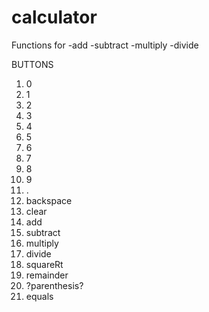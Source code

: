 # calculator

Functions for
-add
-subtract
-multiply
-divide



BUTTONS
1) 0
2) 1
3) 2
4) 3
5) 4
6) 5
7) 6
8) 7
9) 8
10) 9
11) .
12) backspace
13) clear
14) add
15) subtract
16) multiply
17) divide
18) squareRt
19) remainder
20) ?parenthesis?
21) equals
